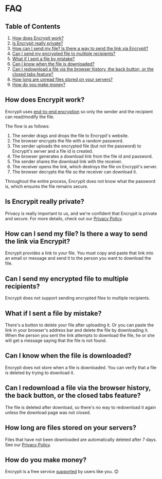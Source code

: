 # FAQ

## Table of Contents

1. [How does Encrypit work?](#how-does-encrypit-work)
2. [Is Encrypit really private?](#is-encrypit-really-private)
3. [How can I send my file? Is there a way to send the link via Encrypit?](#how-can-i-send-my-file-is-there-a-way-to-send-the-link-via-encrypit)
4. [Can I send my encrypted file to multiple recipients?](#can-i-send-my-encrypted-file-to-multiple-recipients)
5. [What if I sent a file by mistake?](#what-if-i-sent-a-file-by-mistake)
6. [Can I know when the file is downloaded?](#can-i-know-when-the-file-is-downloaded)
7. [Can I redownload a file via the browser history, the back button, or the closed tabs feature?](#can-i-redownload-a-file-via-the-browser-history-the-back-button-or-the-closed-tabs-feature)
8. [How long are unread files stored on your servers?](#how-long-are-files-stored-on-your-servers)
9. [How do you make money?](#how-do-you-make-money)

## How does Encrypit work?

Encrypit uses [end-to-end encryption](https://wikipedia.org/wiki/End-to-end_encryption) so only the sender and the recipient can read/modify the file.

The flow is as follows:

1. The sender drags and drops the file to Encrypit's website.
2. The browser encrypts the file with a random password.
3. The sender uploads the encrypted file (but not the password) to Encrypit's server and a file id is created.
4. The browser generates a download link from the file id and password.
5. The sender shares the download link with the receiver.
6. The receiver opens the link, which destroys the file on Encrypit's server.
7. The browser decrypts the file so the receiver can download it.

Throughout the entire process, Encrypit does not know what the password is, which ensures the file remains secure.

## Is Encrypit really private?

Privacy is really important to us, and we're confident that Encrypit is private and secure. For more details, check out our [Privacy Policy](/privacy).

## How can I send my file? Is there a way to send the link via Encrypit?

Encrypit provides a link to your file. You must copy and paste that link into an email or message and send it to the person you want to download the file.

## Can I send my encrypted file to multiple recipients?

Encrypit does not support sending encrypted files to multiple recipients.

## What if I sent a file by mistake?

There's a button to delete your file after uploading it. Or you can paste the link in your browser's address bar and delete the file by downloading it. When the person you sent the link attempts to download the file, he or she will get a message saying that the file is not found.

## Can I know when the file is downloaded?

Encrypit does not store when a file is downloaded. You can verify that a file is deleted by trying to download it.

## Can I redownload a file via the browser history, the back button, or the closed tabs feature?

The file is deleted after download, so there's no way to redownload it again unless the download page was not closed.

## How long are files stored on your servers?

Files that have not been downloaded are automatically deleted after 7 days. See our [Privacy Policy](/privacy).

## How do you make money?

Encrypit is a free service [supported](/support) by users like you. 😊
